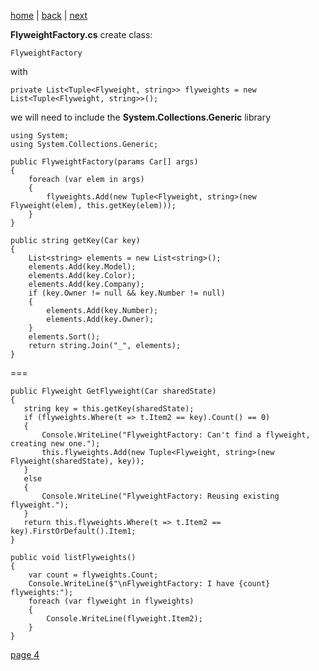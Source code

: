 [home](./page01.md) | [back](./page02.md) | [next](./page04.md)

**FlyweightFactory.cs**
create class:
```
FlyweightFactory
```

with
```
private List<Tuple<Flyweight, string>> flyweights = new List<Tuple<Flyweight, string>>();
```
we will need to include the **System.Collections.Generic** library

```
using System;
using System.Collections.Generic;
```

```
public FlyweightFactory(params Car[] args)
{
    foreach (var elem in args)
    {
        flyweights.Add(new Tuple<Flyweight, string>(new Flyweight(elem), this.getKey(elem)));
    }
}
```

```
public string getKey(Car key)
{
    List<string> elements = new List<string>();
    elements.Add(key.Model);
    elements.Add(key.Color);
    elements.Add(key.Company);
    if (key.Owner != null && key.Number != null)
    {
        elements.Add(key.Number);
        elements.Add(key.Owner);
    }
    elements.Sort();
    return string.Join("_", elements);
}
```
===

```
public Flyweight GetFlyweight(Car sharedState)
{
   string key = this.getKey(sharedState);
   if (flyweights.Where(t => t.Item2 == key).Count() == 0)
   {
       Console.WriteLine("FlyweightFactory: Can't find a flyweight, creating new one.");
       this.flyweights.Add(new Tuple<Flyweight, string>(new Flyweight(sharedState), key));
   }
   else
   {
       Console.WriteLine("FlyweightFactory: Reusing existing flyweight.");
   }
   return this.flyweights.Where(t => t.Item2 == key).FirstOrDefault().Item1;
}
```   


```   
public void listFlyweights()
{
    var count = flyweights.Count;
    Console.WriteLine($"\nFlyweightFactory: I have {count} flyweights:");
    foreach (var flyweight in flyweights)
    {
        Console.WriteLine(flyweight.Item2);
    }
}
```

























[page 4](./page04.md)
